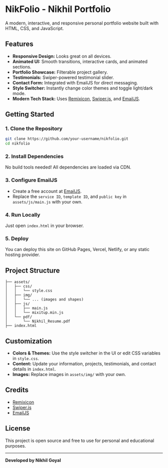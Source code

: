 # NikFolio - Nikhil Portfolio

A modern, interactive, and responsive personal portfolio website built with HTML, CSS, and JavaScript.

## Features

- **Responsive Design:** Looks great on all devices.
- **Animated UI:** Smooth transitions, interactive cards, and animated sections.
- **Portfolio Showcase:** Filterable project gallery.
- **Testimonials:** Swiper-powered testimonial slider.
- **Contact Form:** Integrated with EmailJS for direct messaging.
- **Style Switcher:** Instantly change color themes and toggle light/dark mode.
- **Modern Tech Stack:** Uses [Remixicon](https://remixicon.com/), [Swiper.js](https://swiperjs.com/), and [EmailJS](https://www.emailjs.com/).

## Getting Started

### 1. Clone the Repository

```sh
git clone https://github.com/your-username/nikfolio.git
cd nikfolio
```

### 2. Install Dependencies

No build tools needed! All dependencies are loaded via CDN.

### 3. Configure EmailJS

- Create a free account at [EmailJS](https://www.emailjs.com/).
- Replace the `service ID`, `template ID`, and `public key` in `assets/js/main.js` with your own.

### 4. Run Locally

Just open `index.html` in your browser.

### 5. Deploy

You can deploy this site on GitHub Pages, Vercel, Netlify, or any static hosting provider.

## Project Structure

```
├── assets/
│   ├── css/
│   │   └── style.css
│   ├── img/
│   │   └── ... (images and shapes)
│   ├── js/
│   │   ├── main.js
│   │   └── mixitup.min.js
│   └── pdf/
│       └── Nikhil_Resume.pdf
├── index.html
```

## Customization

- **Colors & Themes:** Use the style switcher in the UI or edit CSS variables in `style.css`.
- **Content:** Update your information, projects, testimonials, and contact details in `index.html`.
- **Images:** Replace images in `assets/img/` with your own.

## Credits

- [Remixicon](https://remixicon.com/)
- [Swiper.js](https://swiperjs.com/)
- [EmailJS](https://www.emailjs.com/)

## License

This project is open source and free to use for personal and educational purposes.

---

**Developed by Nikhil Goyal**
